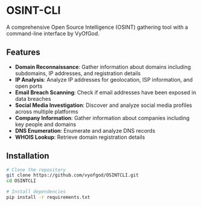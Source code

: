 # OSINT-CLI

A comprehensive Open Source Intelligence (OSINT) gathering tool with a command-line interface by VyOfGod.

## Features

- **Domain Reconnaissance**: Gather information about domains including subdomains, IP addresses, and registration details
- **IP Analysis**: Analyze IP addresses for geolocation, ISP information, and open ports
- **Email Breach Scanning**: Check if email addresses have been exposed in data breaches
- **Social Media Investigation**: Discover and analyze social media profiles across multiple platforms
- **Company Information**: Gather information about companies including key people and domains
- **DNS Enumeration**: Enumerate and analyze DNS records
- **WHOIS Lookup**: Retrieve domain registration details

## Installation

```bash
# Clone the repository
git clone https://github.com/vyofgod/OSINTCLI.git
cd OSINTCLI

# Install dependencies
pip install -r requirements.txt
